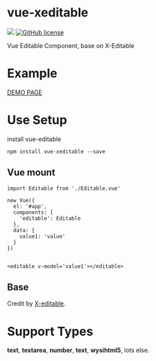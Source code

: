 # vue-xeditable
[![](https://badge.juejin.im/entry/59c08ef5f265da065d2b6821/likes.svg?style=flat-square)](https://juejin.im/post/59c08ed2f265da06611f67c4)
[![GitHub license](https://img.shields.io/badge/license-MIT-blue.svg?style=flat-square)](https://raw.githubusercontent.com/Kar-Wai-Wong/vue-xeditable/master/LICENSE)

Vue Editable Component, base on X-Editable

# Example
[DEMO PAGE](https://kar-wai-wong.github.io/vue-xeditable/)

# Use Setup

install vue-editable
```
npm install vue-xeditable --save
```

## Vue mount
```
import Editable from './Editable.vue'

new Vue({
  el: '#app',
  components: {
    'editable': Editable
  },
  data: {
    value1: 'value'
  }
})


<editable v-model='value1'></editable>
```

## Base
Credit by [X-editable](https://vitalets.github.io/x-editable/docs.html).

# Support Types
**text**, **textarea**, **number**, **text**, **wysihtml5**, lots else.
